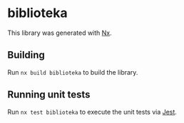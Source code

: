 # biblioteka

This library was generated with [Nx](https://nx.dev).

## Building

Run `nx build biblioteka` to build the library.

## Running unit tests

Run `nx test biblioteka` to execute the unit tests via [Jest](https://jestjs.io).
